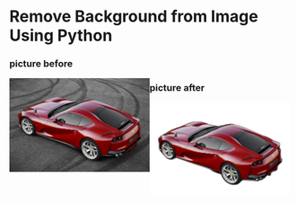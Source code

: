 # Remove Background from Image Using Python

### picture before

<img align="left" alt="ferrari" width="250"  src="input_imgs/ferrari.jpg" />

### picture after

<img align="left" alt="Python" width="250" src="output_imgs/ferrari_output.png" />


